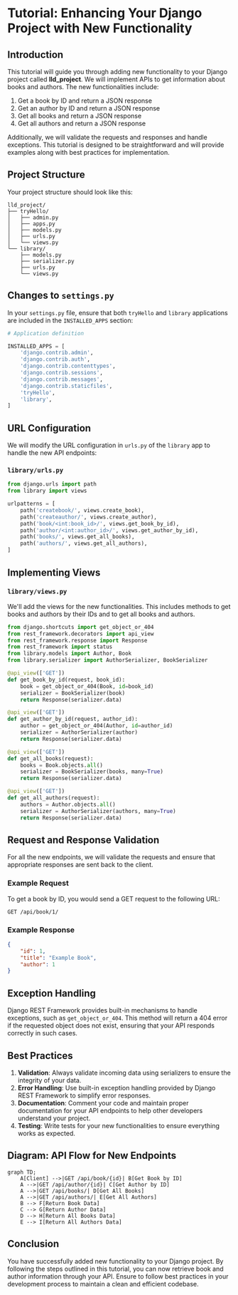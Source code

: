 
# Tutorial: Enhancing Your Django Project with New Functionality

## Introduction
This tutorial will guide you through adding new functionality to your Django project called **lld_project**. We will implement APIs to get information about books and authors. The new functionalities include:
1. Get a book by ID and return a JSON response
2. Get an author by ID and return a JSON response
3. Get all books and return a JSON response
4. Get all authors and return a JSON response

Additionally, we will validate the requests and responses and handle exceptions. This tutorial is designed to be straightforward and will provide examples along with best practices for implementation.

## Project Structure
Your project structure should look like this:
```
lld_project/
├── tryHello/
│   ├── admin.py
│   ├── apps.py
│   ├── models.py
│   ├── urls.py
│   └── views.py
└── library/
    ├── models.py
    ├── serializer.py
    ├── urls.py
    └── views.py
```

## Changes to `settings.py`
In your `settings.py` file, ensure that both `tryHello` and `library` applications are included in the `INSTALLED_APPS` section:

```python
# Application definition

INSTALLED_APPS = [
    'django.contrib.admin',
    'django.contrib.auth',
    'django.contrib.contenttypes',
    'django.contrib.sessions',
    'django.contrib.messages',
    'django.contrib.staticfiles',
    'tryHello',
    'library',
]
```

## URL Configuration
We will modify the URL configuration in `urls.py` of the `library` app to handle the new API endpoints:

### `library/urls.py`
```python
from django.urls import path
from library import views

urlpatterns = [
    path('createbook/', views.create_book),
    path('createauthor/', views.create_author),
    path('book/<int:book_id>/', views.get_book_by_id),
    path('author/<int:author_id>/', views.get_author_by_id),
    path('books/', views.get_all_books),
    path('authors/', views.get_all_authors),
]
```

## Implementing Views
### `library/views.py`
We'll add the views for the new functionalities. This includes methods to get books and authors by their IDs and to get all books and authors.

```python
from django.shortcuts import get_object_or_404
from rest_framework.decorators import api_view
from rest_framework.response import Response
from rest_framework import status
from library.models import Author, Book
from library.serializer import AuthorSerializer, BookSerializer

@api_view(['GET'])
def get_book_by_id(request, book_id):
    book = get_object_or_404(Book, id=book_id)
    serializer = BookSerializer(book)
    return Response(serializer.data)

@api_view(['GET'])
def get_author_by_id(request, author_id):
    author = get_object_or_404(Author, id=author_id)
    serializer = AuthorSerializer(author)
    return Response(serializer.data)

@api_view(['GET'])
def get_all_books(request):
    books = Book.objects.all()
    serializer = BookSerializer(books, many=True)
    return Response(serializer.data)

@api_view(['GET'])
def get_all_authors(request):
    authors = Author.objects.all()
    serializer = AuthorSerializer(authors, many=True)
    return Response(serializer.data)
```

## Request and Response Validation
For all the new endpoints, we will validate the requests and ensure that appropriate responses are sent back to the client.

### Example Request
To get a book by ID, you would send a GET request to the following URL:
```
GET /api/book/1/
```

### Example Response
```json
{
    "id": 1,
    "title": "Example Book",
    "author": 1
}
```

## Exception Handling
Django REST Framework provides built-in mechanisms to handle exceptions, such as `get_object_or_404`. This method will return a 404 error if the requested object does not exist, ensuring that your API responds correctly in such cases.

## Best Practices
1. **Validation**: Always validate incoming data using serializers to ensure the integrity of your data.
2. **Error Handling**: Use built-in exception handling provided by Django REST Framework to simplify error responses.
3. **Documentation**: Comment your code and maintain proper documentation for your API endpoints to help other developers understand your project.
4. **Testing**: Write tests for your new functionalities to ensure everything works as expected.

## Diagram: API Flow for New Endpoints
```mermaid
graph TD;
    A[Client] -->|GET /api/book/{id}| B[Get Book by ID]
    A -->|GET /api/author/{id}| C[Get Author by ID]
    A -->|GET /api/books/| D[Get All Books]
    A -->|GET /api/authors/| E[Get All Authors]
    B --> F[Return Book Data]
    C --> G[Return Author Data]
    D --> H[Return All Books Data]
    E --> I[Return All Authors Data]
```

## Conclusion
You have successfully added new functionality to your Django project. By following the steps outlined in this tutorial, you can now retrieve book and author information through your API. Ensure to follow best practices in your development process to maintain a clean and efficient codebase.
